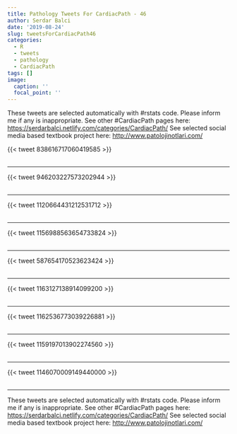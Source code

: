 ```yaml
---
title: Pathology Tweets For CardiacPath - 46
author: Serdar Balci
date: '2019-08-24'
slug: tweetsForCardiacPath46
categories:
  - R
  - tweets
  - pathology
  - CardiacPath
tags: []
image:
  caption: ''
  focal_point: ''
---
```



These tweets are selected automatically with #rstats code. Please inform me if any is inappropriate.
See other #CardiacPath pages here: https://serdarbalci.netlify.com/categories/CardiacPath/ 
See selected social media based textbook project here: http://www.patolojinotlari.com/

{{< tweet 838616717060419585 >}}
<br>
<br>
<hr>
{{< tweet 946203227573202944 >}}
<br>
<br>
<hr>
{{< tweet 1120664431212531712 >}}
<br>
<br>
<hr>
{{< tweet 1156988563654733824 >}}
<br>
<br>
<hr>
{{< tweet 587654170523623424 >}}
<br>
<br>
<hr>
{{< tweet 1163127138914099200 >}}
<br>
<br>
<hr>
{{< tweet 1162536773039226881 >}}
<br>
<br>
<hr>
{{< tweet 1159197013902274560 >}}
<br>
<br>
<hr>
{{< tweet 1146070009149440000 >}}
<br>
<br>
<hr>


These tweets are selected automatically with #rstats code. Please inform me if any is inappropriate.
See other #CardiacPath pages here: https://serdarbalci.netlify.com/categories/CardiacPath/ 
See selected social media based textbook project here: http://www.patolojinotlari.com/
